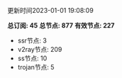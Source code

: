 更新时间2023-01-01 19:08:09

**总订阅: 45**
**总节点: 877**
**有效节点: 227**
- ssr节点: 3
- v2ray节点: 209
- ss节点: 10
- trojan节点: 5
